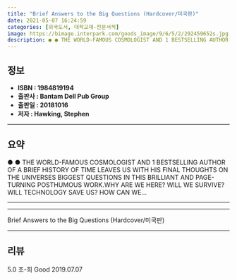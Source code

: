 ```yaml
---
title: "Brief Answers to the Big Questions (Hardcover/미국판)"
date: 2021-05-07 16:24:59
categories: [외국도서, 대학교재-전문서적]
image: https://bimage.interpark.com/goods_image/9/6/5/2/292459652s.jpg
description: ● ● THE WORLD-FAMOUS COSMOLOGIST AND 1 BESTSELLING AUTHOR OF A BRIEF HISTORY OF TIME LEAVES US WITH HIS FINAL THOUGHTS ON THE UNIVERSES BIGGEST QUESTIONS IN T
---
```


## **정보**

- **ISBN : 1984819194**
- **출판사 : Bantam Dell Pub Group**
- **출판일 : 20181016**
- **저자 : Hawking, Stephen**

------



## **요약**

●  ●  THE WORLD-FAMOUS COSMOLOGIST AND 1 BESTSELLING AUTHOR OF A BRIEF HISTORY OF TIME LEAVES US WITH HIS FINAL THOUGHTS ON THE UNIVERSES BIGGEST QUESTIONS IN THIS BRILLIANT AND PAGE-TURNING POSTHUMOUS WORK.WHY ARE WE HERE? WILL WE SURVIVE? WILL TECHNOLOGY SAVE US? HOW CAN WE... 

------



------


Brief Answers to the Big Questions (Hardcover/미국판) 

------


## **리뷰** 

5.0 조-희 Good 2019.07.07 <br/>
